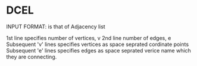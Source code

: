# DCEL<br>
INPUT FORMAT: is that of Adjacency list

1st line specifies number of vertices, v
2nd line number of edges, e
Subsequent 'v' lines specifies vertices as space seprated cordinate points 
Subsequent 'e' lines specifies edges as space seprated verice name which they are connecting.
